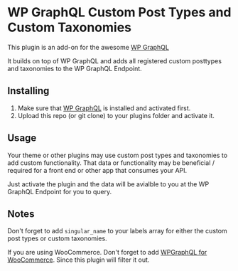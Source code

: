# WP GraphQL Custom Post Types and Custom Taxonomies

This plugin is an add-on for the awesome [WP GraphQL][wp-graphql]

It builds on top of WP GraphQL and adds all registered custom posttypes and taxonomies to the WP GraphQL Endpoint.

## Installing

1. Make sure that [WP GraphQL][wp-graphql] is installed and activated first.
2. Upload this repo (or git clone) to your plugins folder and activate it.

## Usage

Your theme or other plugins may use custom post types and taxonomies to add custom functionality. That data or functionality may be beneficial / required for a front end or other app that consumes your API.

Just activate the plugin and the data will be avialble to you at the WP GraphQL Endpoint for you to query.

## Notes

Don't forget to add `singular_name` to your labels array for either the custom post types or custom taxonomies.

If you are using WooCommerce. Don't forget to add [WPGraphQL for WooCommerce][wp-graphql-woo]. Since this plugin will filter it out.

[wp-graphql]: https://github.com/wp-graphql/wp-graphql
[wp-graphql-woo]: https://github.com/wp-graphql/wp-graphql-woocommerce
